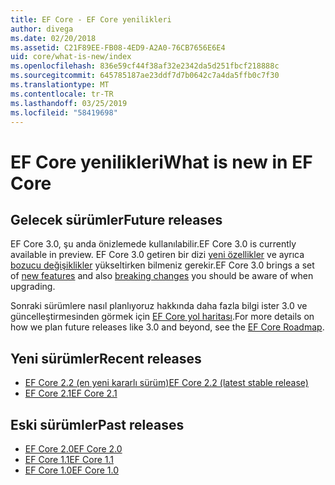```yaml
---
title: EF Core - EF Core yenilikleri
author: divega
ms.date: 02/20/2018
ms.assetid: C21F89EE-FB08-4ED9-A2A0-76CB7656E6E4
uid: core/what-is-new/index
ms.openlocfilehash: 836e59cf44f38af32e2342da5d251fbcf218888c
ms.sourcegitcommit: 645785187ae23ddf7d7b0642c7a4da5ffb0c7f30
ms.translationtype: MT
ms.contentlocale: tr-TR
ms.lasthandoff: 03/25/2019
ms.locfileid: "58419698"
---
```

# <a name="what-is-new-in-ef-core"></a><span data-ttu-id="8f916-102">EF Core yenilikleri</span><span class="sxs-lookup"><span data-stu-id="8f916-102">What is new in EF Core</span></span>

## <a name="future-releases"></a><span data-ttu-id="8f916-103">Gelecek sürümler</span><span class="sxs-lookup"><span data-stu-id="8f916-103">Future releases</span></span>

<span data-ttu-id="8f916-104">EF Core 3.0, şu anda önizlemede kullanılabilir.</span><span class="sxs-lookup"><span data-stu-id="8f916-104">EF Core 3.0 is currently available in preview.</span></span> <span data-ttu-id="8f916-105">EF Core 3.0 getiren bir dizi [yeni özellikler](xref:core/what-is-new/ef-core-3.0/features) ve ayrıca [bozucu değişiklikler](xref:core/what-is-new/ef-core-3.0/breaking-changes) yükseltirken bilmeniz gerekir.</span><span class="sxs-lookup"><span data-stu-id="8f916-105">EF Core 3.0 brings a set of [new features](xref:core/what-is-new/ef-core-3.0/features) and also [breaking changes](xref:core/what-is-new/ef-core-3.0/breaking-changes) you should be aware of when upgrading.</span></span>

<span data-ttu-id="8f916-106">Sonraki sürümlere nasıl planlıyoruz hakkında daha fazla bilgi ister 3.0 ve güncelleştirmesinden görmek için [EF Core yol haritası](xref:core/what-is-new/roadmap).</span><span class="sxs-lookup"><span data-stu-id="8f916-106">For more details on how we plan future releases like 3.0 and beyond, see the [EF Core Roadmap](xref:core/what-is-new/roadmap).</span></span>

## <a name="recent-releases"></a><span data-ttu-id="8f916-107">Yeni sürümler</span><span class="sxs-lookup"><span data-stu-id="8f916-107">Recent releases</span></span>

- [<span data-ttu-id="8f916-108">EF Core 2.2 (en yeni kararlı sürüm)</span><span class="sxs-lookup"><span data-stu-id="8f916-108">EF Core 2.2 (latest stable release)</span></span>](xref:core/what-is-new/ef-core-2.2)
- [<span data-ttu-id="8f916-109">EF Core 2.1</span><span class="sxs-lookup"><span data-stu-id="8f916-109">EF Core 2.1</span></span>](xref:core/what-is-new/ef-core-2.1)

## <a name="past-releases"></a><span data-ttu-id="8f916-110">Eski sürümler</span><span class="sxs-lookup"><span data-stu-id="8f916-110">Past releases</span></span>

- [<span data-ttu-id="8f916-111">EF Core 2.0</span><span class="sxs-lookup"><span data-stu-id="8f916-111">EF Core 2.0</span></span>](xref:core/what-is-new/ef-core-2.0)
- [<span data-ttu-id="8f916-112">EF Core 1.1</span><span class="sxs-lookup"><span data-stu-id="8f916-112">EF Core 1.1</span></span>](xref:core/what-is-new/ef-core-1.1)
- [<span data-ttu-id="8f916-113">EF Core 1.0</span><span class="sxs-lookup"><span data-stu-id="8f916-113">EF Core 1.0</span></span>](xref:core/what-is-new/ef-core-1.0)
